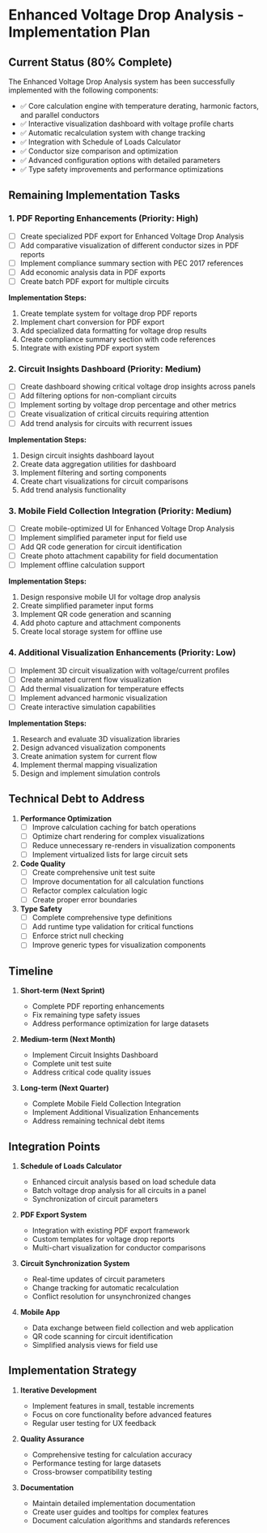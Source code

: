 # Enhanced Voltage Drop Analysis - Implementation Plan

## Current Status (80% Complete)

The Enhanced Voltage Drop Analysis system has been successfully implemented with the following components:

- ✅ Core calculation engine with temperature derating, harmonic factors, and parallel conductors
- ✅ Interactive visualization dashboard with voltage profile charts
- ✅ Automatic recalculation system with change tracking
- ✅ Integration with Schedule of Loads Calculator
- ✅ Conductor size comparison and optimization
- ✅ Advanced configuration options with detailed parameters
- ✅ Type safety improvements and performance optimizations

## Remaining Implementation Tasks

### 1. PDF Reporting Enhancements (Priority: High)

- [ ] Create specialized PDF export for Enhanced Voltage Drop Analysis
- [ ] Add comparative visualization of different conductor sizes in PDF reports
- [ ] Implement compliance summary section with PEC 2017 references
- [ ] Add economic analysis data in PDF exports
- [ ] Create batch PDF export for multiple circuits

**Implementation Steps:**
1. Create template system for voltage drop PDF reports
2. Implement chart conversion for PDF export
3. Add specialized data formatting for voltage drop results
4. Create compliance summary section with code references
5. Integrate with existing PDF export system

### 2. Circuit Insights Dashboard (Priority: Medium)

- [ ] Create dashboard showing critical voltage drop insights across panels
- [ ] Add filtering options for non-compliant circuits
- [ ] Implement sorting by voltage drop percentage and other metrics
- [ ] Create visualization of critical circuits requiring attention
- [ ] Add trend analysis for circuits with recurrent issues

**Implementation Steps:**
1. Design circuit insights dashboard layout
2. Create data aggregation utilities for dashboard
3. Implement filtering and sorting components
4. Create chart visualizations for circuit comparisons
5. Add trend analysis functionality

### 3. Mobile Field Collection Integration (Priority: Medium)

- [ ] Create mobile-optimized UI for Enhanced Voltage Drop Analysis
- [ ] Implement simplified parameter input for field use
- [ ] Add QR code generation for circuit identification
- [ ] Create photo attachment capability for field documentation
- [ ] Implement offline calculation support

**Implementation Steps:**
1. Design responsive mobile UI for voltage drop analysis
2. Create simplified parameter input forms
3. Implement QR code generation and scanning
4. Add photo capture and attachment components
5. Create local storage system for offline use

### 4. Additional Visualization Enhancements (Priority: Low)

- [ ] Implement 3D circuit visualization with voltage/current profiles
- [ ] Create animated current flow visualization 
- [ ] Add thermal visualization for temperature effects
- [ ] Implement advanced harmonic visualization
- [ ] Create interactive simulation capabilities

**Implementation Steps:**
1. Research and evaluate 3D visualization libraries
2. Design advanced visualization components
3. Create animation system for current flow
4. Implement thermal mapping visualization
5. Design and implement simulation controls

## Technical Debt to Address

1. **Performance Optimization**
   - [ ] Improve calculation caching for batch operations
   - [ ] Optimize chart rendering for complex visualizations
   - [ ] Reduce unnecessary re-renders in visualization components
   - [ ] Implement virtualized lists for large circuit sets

2. **Code Quality**
   - [ ] Create comprehensive unit test suite
   - [ ] Improve documentation for all calculation functions
   - [ ] Refactor complex calculation logic
   - [ ] Create proper error boundaries

3. **Type Safety**
   - [ ] Complete comprehensive type definitions
   - [ ] Add runtime type validation for critical functions
   - [ ] Enforce strict null checking
   - [ ] Improve generic types for visualization components

## Timeline

1. **Short-term (Next Sprint)**
   - Complete PDF reporting enhancements
   - Fix remaining type safety issues
   - Address performance optimization for large datasets

2. **Medium-term (Next Month)**
   - Implement Circuit Insights Dashboard
   - Complete unit test suite
   - Address critical code quality issues

3. **Long-term (Next Quarter)**
   - Complete Mobile Field Collection Integration
   - Implement Additional Visualization Enhancements
   - Address remaining technical debt items

## Integration Points

1. **Schedule of Loads Calculator**
   - Enhanced circuit analysis based on load schedule data
   - Batch voltage drop analysis for all circuits in a panel
   - Synchronization of circuit parameters

2. **PDF Export System**
   - Integration with existing PDF export framework
   - Custom templates for voltage drop reports
   - Multi-chart visualization for conductor comparisons

3. **Circuit Synchronization System**
   - Real-time updates of circuit parameters
   - Change tracking for automatic recalculation
   - Conflict resolution for unsynchronized changes

4. **Mobile App**
   - Data exchange between field collection and web application
   - QR code scanning for circuit identification
   - Simplified analysis views for field use

## Implementation Strategy

1. **Iterative Development**
   - Implement features in small, testable increments
   - Focus on core functionality before advanced features
   - Regular user testing for UX feedback

2. **Quality Assurance**
   - Comprehensive testing for calculation accuracy
   - Performance testing for large datasets
   - Cross-browser compatibility testing

3. **Documentation**
   - Maintain detailed implementation documentation
   - Create user guides and tooltips for complex features
   - Document calculation algorithms and standards references 